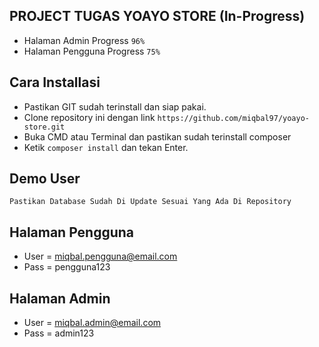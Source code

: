 ## PROJECT TUGAS YOAYO STORE (In-Progress)
 - Halaman Admin Progress `96%`
 - Halaman Pengguna Progress `75%`

## Cara Installasi
 - Pastikan GIT sudah terinstall dan siap pakai.
 - Clone repository ini dengan link `https://github.com/miqbal97/yoayo-store.git`
 - Buka CMD atau Terminal dan pastikan sudah terinstall composer
 - Ketik `composer install` dan tekan Enter.

## Demo User
`Pastikan Database Sudah Di Update Sesuai Yang Ada Di Repository`

## Halaman Pengguna
 - User = miqbal.pengguna@email.com
 - Pass = pengguna123

## Halaman Admin
 - User = miqbal.admin@email.com
 - Pass = admin123
